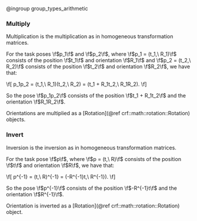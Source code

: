 @ingroup group_types_arithmetic

### Multiply

Multiplication is the multiplication as in homogeneous transformation matrices.

For the task poses \f$p_1\f$ and \f$p_2\f$, where \f$p_1 = (t_1,\ R_1)\f$ consists of
the position \f$t_1\f$ and orientation \f$R_1\f$ and \f$p_2 = (t_2,\ R_2)\f$ consists of
the position \f$t_2\f$ and orientation \f$R_2\f$, we have that:

\f[
p_1p_2 = (t_1,\ R_1)(t_2,\ R_2) = (t_1 + R_1t_2,\ R_1R_2).
\f]

So the pose \f$p_1p_2\f$ consists of the position \f$t_1 + R_1t_2\f$ and the orientation
\f$R_1R_2\f$.

Orientations are multiplied as a [Rotation](@ref crf::math::rotation::Rotation) objects.

### Invert

Inversion is the inversion as in homogeneous transformation matrices.

For the task pose \f$p\f$, where \f$p = (t,\ R)\f$ consists of
the position \f$t\f$ and orientation \f$R\f$, we have that:

\f[
p^{-1} = (t,\ R)^{-1} = (-R^{-1}t,\ R^{-1}).
\f]

So the pose \f$p^{-1}\f$ consists of the position \f$-R^{-1}t\f$ and the orientation
\f$R^{-1}\f$.

Orientation is inverted as a [Rotation](@ref crf::math::rotation::Rotation) object.
